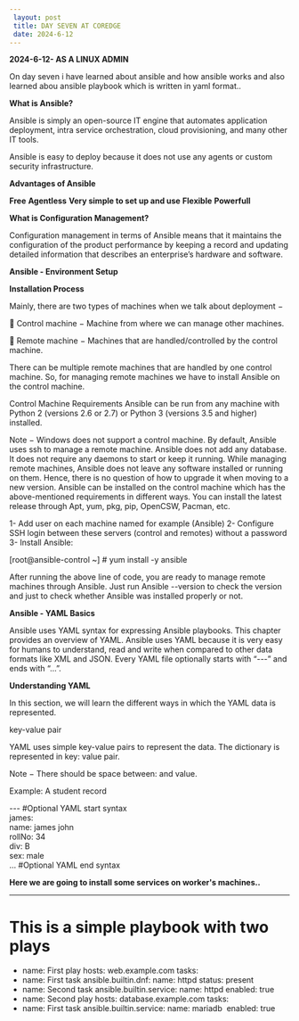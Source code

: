 ```yaml
---
 layout: post
 title: DAY SEVEN AT COREDGE
 date: 2024-6-12
---
```

**2024-6-12- AS A LINUX ADMIN**

On day seven i have learned about ansible and how ansible works
and also learned abou ansible playbook which is written in yaml format..

**What is Ansible?** 

Ansible is simply an open-source IT engine that automates application deployment, intra service 
orchestration, cloud provisioning, and many other IT tools. 
 
Ansible is easy to deploy because it does not use any agents or custom security infrastructure.

**Advantages of Ansible**

**Free**
**Agentless**
**Very simple to set up and use**
**Flexible**
**Powerfull**

**What is Configuration Management?**

Configuration management in terms of Ansible means that it maintains the configuration of the product 
performance by keeping a record and updating detailed information that describes an enterprise’s 
hardware and software.


**Ansible - Environment Setup**
 
**Installation Process**

Mainly, there are two types of machines when we talk about deployment − 

 Control machine − Machine from where we can manage other machines. 

 Remote machine − Machines that are handled/controlled by the control machine. 

There can be multiple remote machines that are handled by one control machine. So, for managing 
remote machines we have to install Ansible on the control machine. 
 
Control Machine Requirements 
Ansible can be run from any machine with Python 2 (versions 2.6 or 2.7) or Python 3 (versions 3.5 and 
higher) installed. 

Note − Windows does not support a control machine. 
By default, Ansible uses ssh to manage a remote machine. 
Ansible does not add any database. It does not require any daemons to start or keep it running. While 
managing remote machines, Ansible does not leave any software installed or running on them. Hence, 
there is no question of how to upgrade it when moving to a new version. 
Ansible can be installed on the control machine which has the above-mentioned requirements in 
different ways. You can install the latest release through Apt, yum, pkg, pip, OpenCSW, Pacman, etc. 

1- Add user on each machine named for example (Ansible) 
2- Configure SSH login between these servers (control and remotes) without a password  
3- Install Ansible:  

[root@ansible-control ~] # yum install -y ansible 

After running the above line of code, you are ready to manage remote machines through Ansible. Just 
run Ansible --version to check the version and just to check whether Ansible was installed properly or 
not.


**Ansible - YAML Basics**
 
Ansible uses YAML syntax for expressing Ansible playbooks. This chapter provides an overview of YAML. 
Ansible uses YAML because it is very easy for humans to understand, read and write when compared to 
other data formats like XML and JSON. 
Every YAML file optionally starts with “---” and ends with “...”. 

**Understanding YAML** 

In this section, we will learn the different ways in which the YAML data is represented. 

key-value pair 

YAML uses simple key-value pairs to represent the data. The dictionary is represented in key: value pair. 

Note − There should be space between: and value. 

Example: A student record

--- #Optional YAML start syntax  
james:  
   name: james john  
   rollNo: 34  
   div: B  
   sex: male  
… #Optional YAML end syntax 

**Here we are going to install some services on worker's machines..**

---
# This is a simple playbook with two plays
- name: First play
 hosts: web.example.com
 tasks:
 - name: First task
 ansible.builtin.dnf:
 name: httpd
 status: present
 - name: Second task
 ansible.builtin.service:
 name: httpd
 enabled: true
- name: Second play
 hosts: database.example.com
 tasks:
 - name: First task
 ansible.builtin.service:
 name: mariadb
 enabled: true
